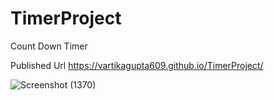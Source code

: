 # TimerProject

Count Down Timer

Published Url https://vartikagupta609.github.io/TimerProject/

![Screenshot (1370)](https://user-images.githubusercontent.com/47427427/118658878-6d6d5e80-b80a-11eb-8f22-f9a49a072416.png)

